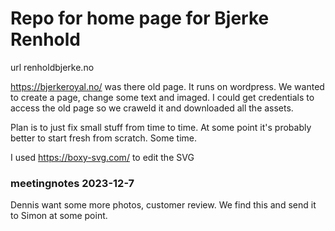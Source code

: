# Repo for home page for Bjerke Renhold

url renholdbjerke.no


https://bjerkeroyal.no/ was there old page. It runs on wordpress. 
We wanted to create a page, change some text and imaged. I could get credentials to access the old page so we craweld it and downloaded all the assets. 

Plan is to just fix small stuff from time to time. At some point it's probably better to start fresh from scratch. Some time.


I used https://boxy-svg.com/ to edit the SVG


### meetingnotes 2023-12-7 

Dennis want some more photos, customer review. We find this and send it to Simon at some point.
